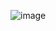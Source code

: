 ![image](https://user-images.githubusercontent.com/76121868/158228519-ae6a8af9-2c51-4b2d-a763-6544d266a7a6.png)
